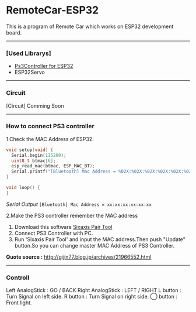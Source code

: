 # RemoteCar-ESP32


This is a program of Remote Car which works on ESP32 development board.
___

### **[Used Librarys]**
- [Ps3Controller for ESP32](https://github.com/jvpernis/esp32-ps3/)
- ESP32Servo
___

### **Circuit**
[Circuit]
Comming Soon

___
### **How to connect PS3 controller**
1.Check the MAC Address of ESP32.
```c
void setup(void) {
  Serial.begin(115200);
  uint8_t btmac[6];
  esp_read_mac(btmac, ESP_MAC_BT);
  Serial.printf("[Bluetooth] Mac Address = %02X:%02X:%02X:%02X:%02X:%02X\r\n", btmac[0], btmac[1], btmac[2], btmac[3], btmac[4], btmac[5]);
}

void loop() {
}
```
*Serial Output* `[Bluetooth] Mac Address = xx:xx:xx:xx:xx:xx`


2.Make the PS3 controller remember the MAC address
 1. Download this software [Sixaxis Pair Tool](https://sixaxispairtool.software.informer.com/download/)
 2. Connect PS3 Controller with PC.
 3. Run 'Sixaxis Pair Tool' and input the MAC address.Then push "Update" button.So you can change master MAC Address of PS3 Controller.

**Quote source :** http://gijin77.blog.jp/archives/21966552.html

___
### **Controll**
Left AnalogStick :  GO / BACK
Right AnalogStick :  LEFT / RIGHT
L button : Turn Signal on left side.
R button : Turn Signal on right side.
◯ button : Front light. 

